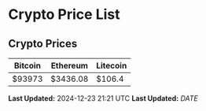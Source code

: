 # Crypto Price List

## Crypto Prices
| Bitcoin | Ethereum | Litecoin |
| ------- | -------- | -------- |
| $93973 | $3436.08 | $106.4 |
**Last Updated:** 2024-12-23 21:21 UTC
**Last Updated:** $DATE$
